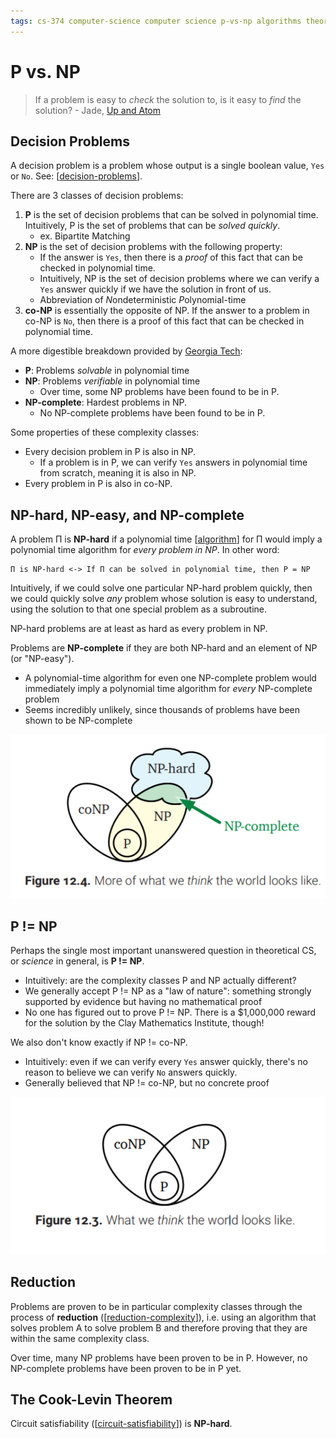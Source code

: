 ```yaml
---
tags: cs-374 computer-science computer science p-vs-np algorithms theory p np
---
```


# P vs. NP

> If a problem is easy to _check_ the solution to, is it easy to _find_ the solution? - Jade, [Up and Atom](https://www.youtube.com/watch?v=EHp4FPyajKQ)

## Decision Problems

A decision problem is a problem whose output is a single boolean value, `Yes` or `No`. See: [[decision-problems]].

There are 3 classes of decision problems:

1. **P** is the set of decision problems that can be solved in polynomial time. Intuitively, P is the set of problems that can be _solved quickly_.
   - ex. Bipartite Matching
2. **NP** is the set of decision problems with the following property:
   - If the answer is `Yes`, then there is a _proof_ of this fact that can be checked in polynomial time.
   - Intuitively, NP is the set of decision problems where we can verify a `Yes` answer quickly if we have the solution in front of us.
   - Abbreviation of *N*ondeterministic *P*olynomial-time
3. **co-NP** is essentially the opposite of NP. If the answer to a problem in co-NP is `No`, then there is a proof of this fact that can be checked in polynomial time.

A more digestible breakdown provided by [Georgia Tech](https://www.youtube.com/watch?v=n0zd5hcOSQI):

- **P**: Problems _solvable_ in polynomial time
- **NP**: Problems _verifiable_ in polynomial time
  - Over time, some NP problems have been found to be in P.
- **NP-complete**: Hardest problems in NP.
  - No NP-complete problems have been found to be in P.

Some properties of these complexity classes:

- Every decision problem in P is also in NP.
  - If a problem is in P, we can verify `Yes` answers in polynomial time from scratch, meaning it is also in NP.
- Every problem in P is also in co-NP.

## NP-hard, NP-easy, and NP-complete

A problem Π is **NP-hard** if a polynomial time [[algorithm]] for Π would imply a polynomial time algorithm for _every problem in NP_. In other word:

```text
Π is NP-hard <-> If Π can be solved in polynomial time, then P = NP
```

Intuitively, if we could solve one particular NP-hard problem quickly, then we could quickly solve _any_ problem whose solution is easy to understand, using the solution to that one special problem as a subroutine.

NP-hard problems are at least as hard as every problem in NP.

Problems are **NP-complete** if they are both NP-hard and an element of NP (or "NP-easy").

- A polynomial-time algorithm for even one NP-complete problem would immediately imply a polynomial time algorithm for _every_ NP-complete problem
- Seems incredibly unlikely, since thousands of problems have been shown to be NP-complete

![More of what we think the world looks like](../public/attachments/P-vs-NP-vs-coNP-vs-NP-hard-vs-NP-complete.png)

## P != NP

Perhaps the single most important unanswered question in theoretical CS, or _science_ in general, is **P != NP**.

- Intuitively: are the complexity classes P and NP actually different?
- We generally accept P != NP as a "law of nature": something strongly supported by evidence but having no mathematical proof
- No one has figured out to prove P != NP. There is a $1,000,000 reward for the solution by the Clay Mathematics Institute, though!

We also don't know exactly if NP != co-NP.

- Intuitively: even if we can verify every `Yes` answer quickly, there's no reason to believe we can verify `No` answers quickly.
- Generally believed that NP != co-NP, but no concrete proof

![What we think the world looks like.](../public/attachments/P-vs-NP-vs-coNP.png)

## Reduction

Problems are proven to be in particular complexity classes through the process of **reduction** ([[reduction-complexity]]), i.e. using an algorithm that solves problem A to solve problem B and therefore proving that they are within the same complexity class.

Over time, many NP problems have been proven to be in P. However, no NP-complete problems have been proven to be in P yet.

## The Cook-Levin Theorem

Circuit satisfiability ([[circuit-satisfiability]]) is **NP-hard**.

[//begin]: # "Autogenerated link references for markdown compatibility"
[decision-problems]: decision-problems "Decision Problems"
[algorithm]: algorithm "Algorithm"
[reduction-complexity]: reduction-complexity "Reduction (complexity)"
[circuit-satisfiability]: circuit-satisfiability "Circuit Satisfiability"
[//end]: # "Autogenerated link references"
